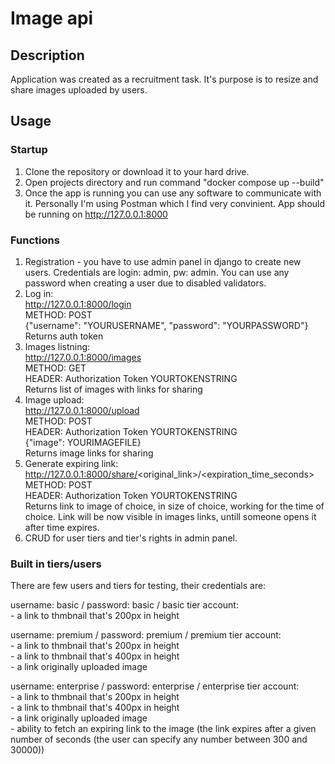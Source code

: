# Image api


## Description

Application was created as a recruitment task. It's purpose is to resize and share images uploaded by users.


## Usage

### Startup
1. Clone the repository or download it to your hard drive.
2. Open projects directory and run command "docker compose up --build"
3. Once the app is running you can use any software to communicate with it. Personally I'm using Postman which I find very convinient. App should be running on http://127.0.0.1:8000

### Functions
1. Registration - you have to use admin panel in django to create new users. Credentials are login: admin, pw: admin. You can use any password when creating a user due to disabled validators.
2. Log in:\
http://127.0.0.1:8000/login \
METHOD: POST\
{"username": "YOURUSERNAME", "password": "YOURPASSWORD"}\
Returns auth token
4. Images listning:\
http://127.0.0.1:8000/images \
METHOD: GET\
HEADER: Authorization Token YOURTOKENSTRING\
Returns list of images with links for sharing
6. Image upload:\
http://127.0.0.1:8000/upload \
METHOD: POST\
HEADER: Authorization Token YOURTOKENSTRING\
{"image": YOURIMAGEFILE}\
Returns image links for sharing
8. Generate expiring link:\
http://127.0.0.1:8000/share/<original_link>/<expiration_time_seconds> \
METHOD: POST\
HEADER: Authorization Token YOURTOKENSTRING\
Returns link to image of choice, in size of choice, working for the time of choice. Link will be now visible in images links, untill someone opens it after time expires.
10. CRUD for user tiers and tier's rights in admin panel.

### Built in tiers/users
There are few users and tiers for testing, their credentials are:

username: basic / password: basic / basic tier account:\
    - a link to thmbnail that's 200px in height

username: premium / password: premium / premium tier account:\
    - a link to thmbnail that's 200px in height\
    - a link to thmbnail that's 400px in height\
    - a link originally uploaded image

username: enterprise / password: enterprise / enterprise tier account:\
    - a link to thmbnail that's 200px in height\
    - a link to thmbnail that's 400px in height\
    - a link originally uploaded image\
    - ability to fetch an expiring link to the image (the link expires after a given number of seconds (the user can specify any number between 300 and 30000))
